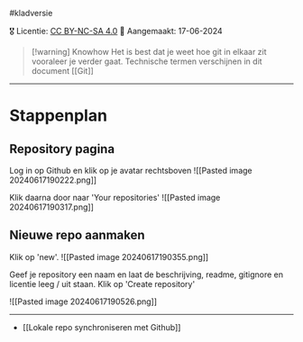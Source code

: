 #kladversie

🎖️ Licentie: [CC BY-NC-SA 4.0](https://creativecommons.org/licenses/by-nc-sa/4.0/)
📅 Aangemaakt: 17-06-2024


>[!warning] Knowhow
>Het is best dat je weet hoe git in elkaar zit vooraleer je verder gaat. Technische termen verschijnen in dit document [[Git]]


---
# Stappenplan
## Repository pagina
Log in op Github en klik op je avatar rechtsboven
![[Pasted image 20240617190222.png]]

Klik daarna door naar 'Your repositories'
![[Pasted image 20240617190317.png]]

## Nieuwe repo aanmaken
Klik op 'new'.
![[Pasted image 20240617190355.png]]

Geef je repository een naam en laat de beschrijving, readme, gitignore en licentie leeg / uit staan. Klik op 'Create repository'

![[Pasted image 20240617190526.png]]

---
* [[Lokale repo synchroniseren met Github]]